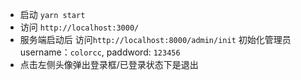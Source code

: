 
- 启动 `yarn start`
- 访问 `http://localhost:3000/`
- 服务端启动后 访问`http://localhost:8000/admin/init` 初始化管理员 username：`colorcc`, paddword: `123456`
- 点击左侧头像弹出登录框/已登录状态下是退出
